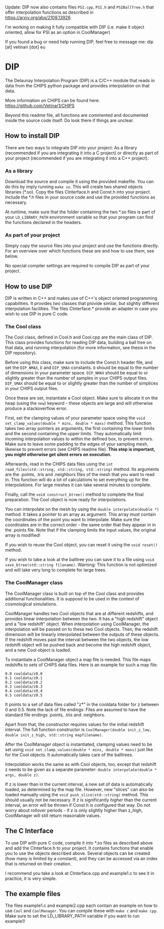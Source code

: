 Update: DIP now also contains files `PSI.cpp`, `PSI.h` and `PSIBallTree.h` that offer interpolation functions as described in https://arxiv.org/abs/2109.13926

I'm working on making it fully compatible with DIP (i.e. make it object oriented, allow for PSI as an option in CoolManager)

If you found a bug or need help running DIP, feel free to message me: dip [at] vetinari [dot] eu

# DIP

The Delaunay Interpolation Program (DIP) is a C/C++ module that reads in data from the CHIPS python package and
provides interpolation on that data.

More information on CHIPS can be found here: https://github.com/Vetinar1/CHIPS

Beyond this readme file, all functions are commented and documented inside the source code itself.
Do look there if things are unclear.

## How to install DIP

There are two ways to integrate DIP into your project:
As a library (recommended if you are integrating it into a C project) or directly as part of your project
(recommended if you are integrating it into a C++ project).

### As a library

Download the source and compile it using the provided makefile. You can do this by imply running `make so`.
This will create two shared objects libraries (*.so).
Copy the files CInterface.h and Const.h into your project.
Include the *.h files in your source code and use the provided functions as necessary.

At runtime, make sure that the folder containing the two *.so files is part of your `LD_LIBRARY_PATH` environment
variable so that your program can find the functions declared in the headers.


### As part of your project

Simply copy the source files into your project and use the functions directly.
For an overview over which functions these are and how to use them, see below.

No special compiler settings are required to compile DIP as part of your project.


## How to use DIP

DIP is written in C++ and makes use of C++'s object oriented programming capabilities.
It provides two classes that provide similar, but slightly different interpolation facilities.
The files CInterface.* provide an adapter in case you wish to use DIP in pure C code.


### The Cool class

The Cool class, defined in Cool.h and Cool.cpp are the main class of DIP.
This class provides functions for reading DIP data, building a ball tree on that data, and running interpolation
(for more information, see thesis in the DIP repository).

Before using this class, make sure to include the Const.h header file, and set the `DIP_NMAX`, `D` and `DIP_SMAX` constants.
`D` should be equal to the number of dimensions in your parameter space.
`DIP_NMAX` should be equal to or slightly greater than the number of samples in your CHIPS output files.
`DIP_SMAX` should be equal to or slightly greater than the number of simplices in your CHIPS output files.

Once these are set, instantiate a Cool object. Make sure to allocate it on the heap (using the `new`) keyword -
these objects are large and will otherwise produce a stackoverflow error.

First, set the clamping values of your parameter space using the `void set_clamp_values(double * mins, double * maxs)` method.
This function takes two array pointers as arguments, the first containing the lower limits and the second containing
the upper limits.
They automatically limit incoming interpolation values to within the defined box, to prevent errors.
Make sure to leave some padding to the edges of your sampling mesh, likewise to prevent errors (see CHIPS readme file).
**This step is important, you might otherwise get silent errors on execution.**

Afterwards, read in the CHIPS data files using the `int read_files(std::string, std::string, std::string)` method.
Its arguments are the .points, .tris and .neighbors files of the mesh that you want to read in.
This function will do a lot of calculations to set everything up for the interpolations.
For large meshes it can take several minutes to complete.

Finally, call the `void construct_btree()` method to complete the final preparation.
The Cool object is now ready for interpolations.

You can interpolate on the mesh by using the `double interpolate(double *)` method.
It takes a pointer to an array as argument. This array must contain the coordinates of the point you want to interpolate.
Make sure the coordinates are in the correct order - the same order that they appear in in the .points file.
Note that if the clamping limits the input values, the original array is modified!

If you wish to reuse the Cool object, you can reset it using the `void reset()` method.

If you wish to take a look at the balltree you can save it to a file using `void save_btree(std::string filename)`.
Warning: This function is not optimized and will take very long to complete for large trees.


### The CoolManager class

The CoolManager class is built on top of the Cool class and provides additional functionalities.
It is supposd to be used in the context of cosmological simulations.

CoolManager handles two Cool objects that are at different redshifts, and provides linear interpolation between the two.
It has a "high redshift" object and a "low redshift" object.
When interpolation using CoolManager, the interpolation will be passed on to these two Cool objects.
Then, the redshift dimension will be linearly interpolated between the outputs of these objects.
If the redshift moves past the interval between the two objects, the low redshift object will be pushed back and 
become the high redshift object, and a new Cool object is loaded.

To instantiate a CoolManager object a map file is needed. This file maps redshifts to sets of CHIPS data files.
Here is an example for such a map file:

```
0.0 cooldata/z0.0
0.1 cooldata/z0.1
0.2 cooldata/z0.2
0.3 cooldata/z0.3
0.4 cooldata/z0.4
0.5 cooldata/z0.5
```

It points to a set of data files called "z*" in the cooldata folder for z between 0 and 0.5.
Note the lack of file endings: Files are assumed to have the standard file endings .points, .tris and .neighbors.

Apart from that, the constructor requires values for the initial redshift interval.
The full function constructor is `CoolManager(double init_z_low, double init_z_high, std::string mapfilename)`.

After the CoolManager object is instantiated, clamping values need to be set using
`void set_clamp_values(double * mins, double * maxs)` just like for the Cool objects.
It automatically takes care of the balltrees.

Interpolation works the same as with Cool objects, too, except that redshift z needs to be given as a separate
parameter: `double interpolate(double * args, double z)`.

If z is lower than in the current interval, a new set of data is automatically loaded, as determined by the map file.
However, new "slices" can also be loaded manually using the `void push_slice(std::string)` method.
This should usually not be necessary.
If z is significantly *higher* than the current interval, an error will be thrown if Const.h is configured that way.
Do not worry about rollover periods - if z is only slightly higher than z_high, CoolManager will still return
reasonable values.


## The C Interface

To use DIP with pure C code, compile it into *.so files as described above and add the CInterface.h to your project.
It contains functions that enable you to use the objects described above.
Several objects can be created (how many is limited by a constant), and they can be accessed via an index that is
returned on their creation.

I recommend you take a look at CInterface.cpp and example1.c to see it in practice, it is very simple.


## The example files

The files example1.c and example2.cpp each contain an example on how to use `Cool` and `CoolManager`.
You can compile these with `make c` and `make cpp`. Make sure to set the LD_LIBRARY_PATH variable if you want to 
run example1!

